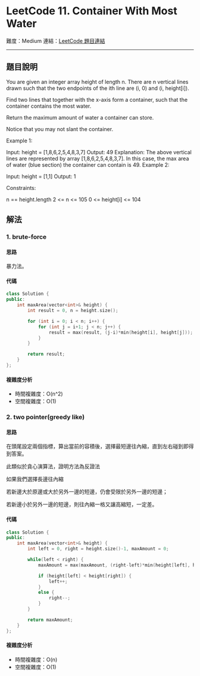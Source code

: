 # LeetCode 11. Container With Most Water

難度：Medium
連結：[LeetCode 題目連結](https://leetcode.com/problems/container-with-most-water/description/)

---

## 題目說明
    
You are given an integer array height of length n. There are n vertical lines drawn such that the two endpoints of the ith line are (i, 0) and (i, height[i]).

Find two lines that together with the x-axis form a container, such that the container contains the most water.

Return the maximum amount of water a container can store.

Notice that you may not slant the container.

 

Example 1:


Input: height = [1,8,6,2,5,4,8,3,7]
Output: 49
Explanation: The above vertical lines are represented by array [1,8,6,2,5,4,8,3,7]. In this case, the max area of water (blue section) the container can contain is 49.
Example 2:

Input: height = [1,1]
Output: 1
 

Constraints:

n == height.length
2 <= n <= 105
0 <= height[i] <= 104

## 解法
### 1. brute-force
#### 思路

暴力法。

#### 代碼
```c++
class Solution {
public:
    int maxArea(vector<int>& height) {
        int result = 0, n = height.size();

        for (int i = 0; i < n; i++) {
            for (int j = i+1; j < n; j++) {
                result = max(result, (j-i)*min(height[i], height[j]));
            }
        }

        return result;
    }
};
```

#### 複雜度分析

- 時間複雜度：O(n^2)
- 空間複雜度：O(1)

### 2. two pointer(greedy like)
#### 思路

在頭尾設定兩個指標，算出當前的容積後，選擇最短邊往內縮，直到左右碰到即得到答案。

此類似於貪心演算法，證明方法為反證法

如果我們選擇長邊往內縮

若新邊大於原邊或大於另外一邊的短邊，仍會受限於另外一邊的短邊；

若新邊小於另外一邊的短邊，則往內縮一格又讓高縮短，一定差。

#### 代碼
```c++
class Solution {
public:
    int maxArea(vector<int>& height) {
        int left = 0, right = height.size()-1, maxAmount = 0;

        while(left < right) {
            maxAmount = max(maxAmount, (right-left)*min(height[left], height[right]));

            if (height[left] < height[right]) {
                left++;
            }
            else {
                right--;
            }
        }

        return maxAmount;
    }
};
```

#### 複雜度分析

- 時間複雜度：O(n)
- 空間複雜度：O(1)
